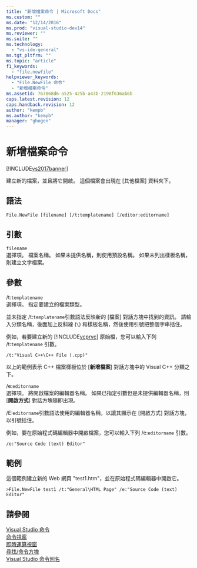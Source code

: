 ```yaml
---
title: "新增檔案命令 | Microsoft Docs"
ms.custom: ""
ms.date: "12/14/2016"
ms.prod: "visual-studio-dev14"
ms.reviewer: ""
ms.suite: ""
ms.technology: 
  - "vs-ide-general"
ms.tgt_pltfrm: ""
ms.topic: "article"
f1_keywords: 
  - "file.newfile"
helpviewer_keywords: 
  - "File.NewFile 命令"
  - "新增檔案命令"
ms.assetid: 767868d6-a525-425b-a43b-2198f636ab6b
caps.latest.revision: 12
caps.handback.revision: 12
author: "kempb"
ms.author: "kempb"
manager: "ghogen"
---
```

# 新增檔案命令
[!INCLUDE[vs2017banner](../../code-quality/includes/vs2017banner.md)]

建立新的檔案，並且將它開啟。  這個檔案會出現在 \[其他檔案\] 資料夾下。  
  
## 語法  
  
```  
File.NewFile [filename] [/t:templatename] [/editor:editorname]  
```  
  
## 引數  
 `filename`  
 選擇項。  檔案名稱。  如果未提供名稱，則使用預設名稱。  如果未列出樣板名稱，則建立文字檔案。  
  
## 參數  
 \/t:`templatename`  
 選擇項。  指定要建立的檔案類型。  
  
 並未指定 \/t:`templatename`引數語法反映新的 \[檔案\] 對話方塊中找到的資訊。  請輸入分類名稱，後面加上反斜線 \(`\`\) 和樣板名稱，然後使用引號把整個字串括住。  
  
 例如，若要建立新的 [!INCLUDE[vcprvc](../../debugger/includes/vcprvc_md.md)] 原始檔，您可以輸入下列 \/t:`templatename` 引數。  
  
```  
/t:"Visual C++\C++ File (.cpp)"  
```  
  
 以上的範例表示 C\+\+ 檔案樣板位於 \[**新增檔案**\] 對話方塊中的 Visual C\+\+ 分類之下。  
  
 \/e:`editorname`  
 選擇項。  將開啟檔案的編輯器名稱。  如果已指定引數但是未提供編輯器名稱，則 \[**開啟方式**\] 對話方塊隨即出現。  
  
 \/E:`editorname`引數語法使用的編輯器名稱，以讓其顯示在 \[開啟方式\] 對話方塊，以引號括住。  
  
 例如，要在原始程式碼編輯器中開啟檔案，您可以輸入下列 \/e:`editorname` 引數。  
  
```  
/e:"Source Code (text) Editor"  
```  
  
## 範例  
 這個範例建立新的 Web 網頁 "test1.htm"，並在原始程式碼編輯器中開啟它。  
  
```  
>File.NewFile test1 /t:"General\HTML Page" /e:"Source Code (text) Editor"  
```  
  
## 請參閱  
 [Visual Studio 命令](../../ide/reference/visual-studio-commands.md)   
 [命令視窗](../../ide/reference/command-window.md)   
 [即時運算視窗](../../ide/reference/immediate-window.md)   
 [尋找\/命令方塊](../../ide/find-command-box.md)   
 [Visual Studio 命令別名](../../ide/reference/visual-studio-command-aliases.md)